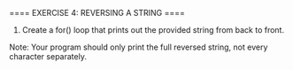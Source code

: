==== EXERCISE 4: REVERSING A STRING ====

1. Create a for() loop that prints out the provided string from back to front.

Note: Your program should only print the full reversed string, not every character separately.

